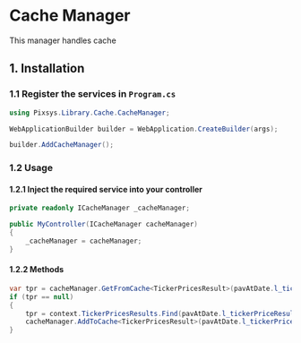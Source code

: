 
# Cache Manager

This manager handles cache

## 1. Installation

### 1.1 Register the services in `Program.cs`

```csharp
using Pixsys.Library.Cache.CacheManager;

WebApplicationBuilder builder = WebApplication.CreateBuilder(args);

builder.AddCacheManager();
```

### 1.2 Usage

#### 1.2.1 Inject the required service into your controller

```csharp
private readonly ICacheManager _cacheManager;

public MyController(ICacheManager cacheManager)
{
    _cacheManager = cacheManager;
}
```

#### 1.2.2 Methods

```csharp
var tpr = cacheManager.GetFromCache<TickerPricesResult>(pavAtDate.l_tickerPriceResult);
if (tpr == null)
{
    tpr = context.TickerPricesResults.Find(pavAtDate.l_tickerPriceResult);
    cacheManager.AddToCache<TickerPricesResult>(pavAtDate.l_tickerPriceResult, tpr);
}
```